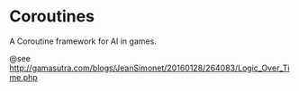 # Coroutines
A Coroutine framework for AI in games.

@see http://gamasutra.com/blogs/JeanSimonet/20160128/264083/Logic_Over_Time.php
